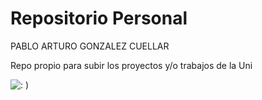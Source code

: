# Repositorio Personal
PABLO ARTURO GONZALEZ CUELLAR<br />

Repo propio para subir los proyectos y/o trabajos de la Uni<br />

![: ) ](https://softwarewebsas.com/public/images/blog/dev.jpg)

